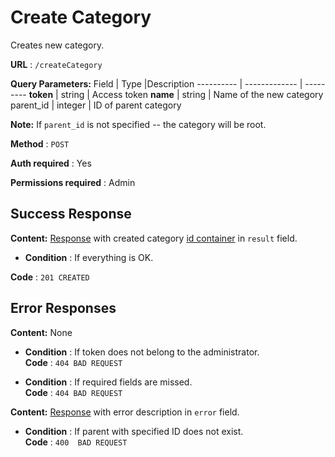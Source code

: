 # Create Category

Creates new category.

**URL** : `/createCategory`

**Query Parameters:** 
Field | Type |Description
---------- | ------------- | ---------
__token__ | string | Access token
__name__ | string | Name of the new category
parent_id | integer | ID of parent category

**Note:**
If `parent_id` is not specified -- the category will be root.

**Method** : `POST`

**Auth required** : Yes

**Permissions required** : Admin

## Success Response

**Content:** [Response](../types/response.md) with created category [id container](../types/idcont.md) in `result` field.

* **Condition** : If everything is OK.  

**Code** : `201 CREATED`



## Error Responses
**Content:** None
* **Condition** : If token does not belong to the administrator.  
**Code** : `404 BAD REQUEST`

* **Condition** : If required fields are missed.  
**Code** : `404 BAD REQUEST`

**Content:** [Response](../types/response.md) with error description in `error` field.

* **Condition** : If parent with specified ID does not exist.  
**Code** : `400  BAD REQUEST`



